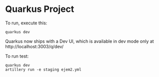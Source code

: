 # Quarkus Project

To run, execute this:

```
quarkus dev
```

Quarkus now ships with a Dev UI, which is available in dev mode only at http://localhost:3003/q/dev/

To run test:

```
quarkus dev
artillery run -e staging ejem2.yml
```
